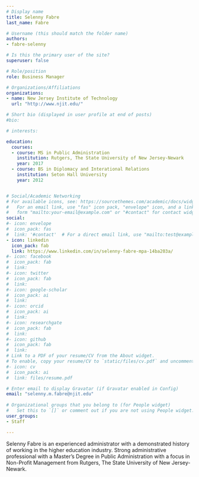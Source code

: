 ```yaml
---
# Display name
title: Selenny Fabre
last_name: Fabre

# Username (this should match the folder name)
authors:
- fabre-selenny

# Is this the primary user of the site?
superuser: false

# Role/position
role: Business Manager

# Organizations/Affiliations
organizations:
- name: New Jersey Institute of Technology
  url: "http://www.njit.edu/"

# Short bio (displayed in user profile at end of posts)
#bio: 

# interests:

education:
  courses:
  - course: MS in Public Administration
    institution: Rutgers, The State University of New Jersey-Newark
    year: 2017
  - course: BS in Diplomacy and Interational Relations
    institution: Seton Hall University
    year: 2012


# Social/Academic Networking
# For available icons, see: https://sourcethemes.com/academic/docs/widgets/#icons
#   For an email link, use "fas" icon pack, "envelope" icon, and a link in the
#   form "mailto:your-email@example.com" or "#contact" for contact widget.
social:
#- icon: envelope
#  icon_pack: fas
#  link: '#contact'  # For a direct email link, use "mailto:test@example.org".
- icon: linkedin
  icon_pack: fab
  link: https://www.linkedin.com/in/selenny-fabre-mpa-14ba203a/
#- icon: facebook
#  icon_pack: fab
#  link: 
#- icon: twitter
#  icon_pack: fab
#  link: 
#- icon: google-scholar
#  icon_pack: ai
#  link:
#- icon: orcid
#  icon_pack: ai
#  link:
#- icon: researchgate
#  icon_pack: fab
#  link:
#- icon: github
#  icon_pack: fab
#  link:
# Link to a PDF of your resume/CV from the About widget.
# To enable, copy your resume/CV to `static/files/cv.pdf` and uncomment the lines below.  
#- icon: cv
#  icon_pack: ai
#  link: files/resume.pdf

# Enter email to display Gravatar (if Gravatar enabled in Config)
email: "selenny.m.fabre@njit.edu"
  
# Organizational groups that you belong to (for People widget)
#   Set this to `[]` or comment out if you are not using People widget.  
user_groups:
- Staff

---
```


Selenny Fabre is an experienced administrator with a demonstrated history of working in the higher education industry. Strong administrative professional with a Master’s Degree in Public Administration with a focus in Non-Profit Management from Rutgers, The State University of New Jersey-Newark. 